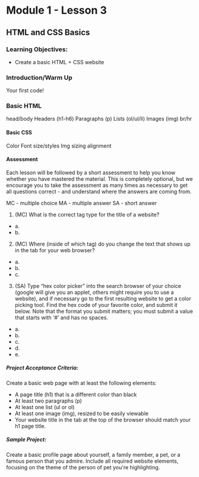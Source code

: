 # Module 1 - Lesson 3
## HTML and CSS Basics

### Learning Objectives:
* Create a basic HTML + CSS website


### Introduction/Warm Up

Your first code!

### Basic HTML

head/body
Headers (h1-h6)
Paragraphs (p)
Lists (ol/ul/li)
Images (img)
br/hr


#### Basic CSS

Color
Font size/styles
Img sizing
alignment


#### Assessment

Each lesson will be followed by a short assessment to help you know whether you have mastered the material. This is completely optional, but we encourage you to take the assessment as many times as necessary to get all questions correct - and understand where the answers are coming from.

MC - multiple choice
MA - multiple answer
SA - short answer


1. (MC) What is the correct tag type for the title of a website?

* a. 
* b. 

2. (MC) Where (inside of which tag) do you change the text that shows up in the tab for your web browser?

* a. 
* b. 
* c. 

3. (SA) Type “hex color picker” into the search browser of your choice (google will give you an applet, others might require you to use a website), and if necessary go to the first resulting website to get a color picking tool. Find the hex code of your favorite color, and submit it below. Note that the format you submit matters; you must submit a value that starts with ‘#’ and has no spaces.

* a. 
* b. 
* c. 
* d. 
* e. 

##### Project Acceptance Criteria:
Create a basic web page with at least the following elements:
* A page title (h1) that is a different color than black
* At least two paragraphs (p)
* At least one list (ul or ol)
* At least one image (img), resized to be easily viewable
* Your website title in the tab at the top of the browser should match your h1 page title.

##### Sample Project:

Create a basic profile page about yourself, a family member, a pet, or a famous person that you admire. Include all required website elements, focusing on the theme of the person of pet you're highlighting.